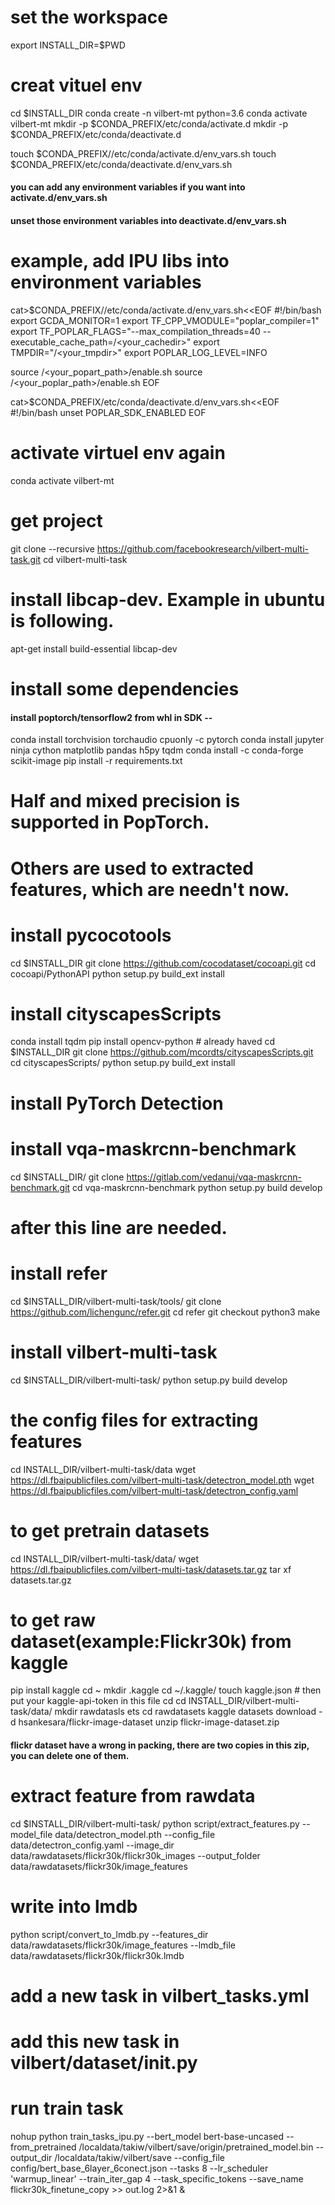 
# set the workspace
export INSTALL_DIR=$PWD

# creat vituel env
cd $INSTALL_DIR
conda create -n vilbert-mt python=3.6
conda activate vilbert-mt
mkdir -p $CONDA_PREFIX/etc/conda/activate.d
mkdir -p $CONDA_PREFIX/etc/conda/deactivate.d

touch $CONDA_PREFIX//etc/conda/activate.d/env_vars.sh
touch $CONDA_PREFIX/etc/conda/deactivate.d/env_vars.sh

#### you can add any environment variables if you want into activate.d/env_vars.sh
#### unset those environment variables into deactivate.d/env_vars.sh

# example, add IPU libs into environment variables
cat>$CONDA_PREFIX//etc/conda/activate.d/env_vars.sh<<EOF
#!/bin/bash
export GCDA_MONITOR=1
export TF_CPP_VMODULE="poplar_compiler=1"
export TF_POPLAR_FLAGS="--max_compilation_threads=40 --executable_cache_path=/<your_cachedir>"
export TMPDIR="/<your_tmpdir>"
export POPLAR_LOG_LEVEL=INFO

source /<your_popart_path>/enable.sh
source /<your_poplar_path>/enable.sh
EOF

cat>$CONDA_PREFIX/etc/conda/deactivate.d/env_vars.sh<<EOF
#!/bin/bash
unset POPLAR_SDK_ENABLED
EOF

# activate virtuel env again
conda activate vilbert-mt

# get project
git clone --recursive https://github.com/facebookresearch/vilbert-multi-task.git
cd vilbert-multi-task

# install libcap-dev. Example in ubuntu is following.
apt-get install build-essential libcap-dev
# install some dependencies
#### install poptorch/tensorflow2 from whl in SDK --
conda install  torchvision torchaudio cpuonly -c pytorch
conda install jupyter ninja cython matplotlib pandas h5py tqdm
conda install -c conda-forge scikit-image
pip install -r requirements.txt

<!-- # install apex  
cd $INSTALL_DIR
git clone https://github.com/NVIDIA/apex
cd apex
source /fsx/sw_pkgs/envs.cuda.10.0 # in our aws default path referce to CUDA 9, need changed to 10.0
python setup.py install --cuda_ext --cpp_ext
pip install -v --disable-pip-version-check --use-feature=in-tree-build --no-cache-dir --global-option="--cpp_ext" --global-option="--cuda_ext" ./ -->
# Half and mixed precision is supported in PopTorch.


# Others are used to extracted features, which are needn't now.
# install pycocotools
cd $INSTALL_DIR
git clone https://github.com/cocodataset/cocoapi.git
cd cocoapi/PythonAPI
python setup.py build_ext install

# install cityscapesScripts
conda install tqdm
pip install opencv-python # already haved 
cd $INSTALL_DIR
git clone https://github.com/mcordts/cityscapesScripts.git
cd cityscapesScripts/
python setup.py build_ext install

# install PyTorch Detection
<!-- cd $INSTALL_DIR
git clone https://github.com/facebookresearch/maskrcnn-benchmark.git
cd maskrcnn-benchmark
# the following will install the lib with
# symbolic links, so that you can modify
# the files if you want and won't need to
# re-build it
python setup.py build develop 
# now it was replaced by vqa-maskrcnn-benchmark.git
# because the repo maskrcnn-benchmark updated to a high version and miss matched this project.
-->

# install vqa-maskrcnn-benchmark
cd $INSTALL_DIR/
git clone https://gitlab.com/vedanuj/vqa-maskrcnn-benchmark.git
cd vqa-maskrcnn-benchmark
python setup.py build develop

# after this line are needed.
# install refer
cd $INSTALL_DIR/vilbert-multi-task/tools/
git clone https://github.com/lichengunc/refer.git
cd refer
git checkout python3
make

# install vilbert-multi-task
cd $INSTALL_DIR/vilbert-multi-task/
python setup.py build develop

# the config files for extracting features
cd INSTALL_DIR/vilbert-multi-task/data
wget https://dl.fbaipublicfiles.com/vilbert-multi-task/detectron_model.pth
wget https://dl.fbaipublicfiles.com/vilbert-multi-task/detectron_config.yaml

# to get pretrain datasets 
cd INSTALL_DIR/vilbert-multi-task/data/
wget https://dl.fbaipublicfiles.com/vilbert-multi-task/datasets.tar.gz 
tar xf datasets.tar.gz


# to get raw dataset(example:Flickr30k) from kaggle
pip install kaggle
cd ~
mkdir .kaggle
cd ~/.kaggle/
touch kaggle.json # then put your kaggle-api-token in this file
cd cd INSTALL_DIR/vilbert-multi-task/data/
mkdir rawdatasls
ets
cd rawdatasets
kaggle datasets download -d hsankesara/flickr-image-dataset
unzip flickr-image-dataset.zip
#### flickr dataset have a wrong in packing, there are two copies in this zip, you can delete one of them.

# extract feature from rawdata
cd $INSTALL_DIR/vilbert-multi-task/
python script/extract_features.py --model_file data/detectron_model.pth --config_file data/detectron_config.yaml --image_dir data/rawdatasets/flickr30k/flickr30k_images --output_folder data/rawdatasets/flickr30k/image_features

# write into lmdb
python script/convert_to_lmdb.py --features_dir data/rawdatasets/flickr30k/image_features --lmdb_file data/rawdatasets/flickr30k/flickr30k.lmdb

# add a new task in vilbert_tasks.yml
# add this new task in vilbert/dataset/__init__.py
# run train task 

nohup python train_tasks_ipu.py --bert_model bert-base-uncased --from_pretrained /localdata/takiw/vilbert/save/origin/pretrained_model.bin --output_dir /localdata/takiw/vilbert/save --config_file config/bert_base_6layer_6conect.json --tasks 8 --lr_scheduler 'warmup_linear' --train_iter_gap 4 --task_specific_tokens --save_name flickr30k_finetune_copy >> out.log 2>&1 &







